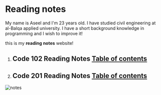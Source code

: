# Reading notes 

My name is Aseel and I'm 23 years old. I have studied civil engineering at al-Balqa applied university. I have a short background knowledge in programming and I wish to improve it!

this is my **reading notes** website! 

1. ## Code 102 Reading Notes [Table of contents](https://aseelhamamreh.github.io/reading-notes/code102)

2. ## Code 201 Reading Notes [Table of contents](https://aseelhamamreh.github.io/reading-notes/code201)

![notes](https://atlassianblog.wpengine.com/wp-content/uploads/2018/07/meeting-notes_featured@2x.png)

